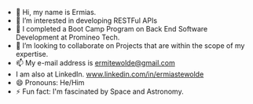 - 👋 Hi, my name is Ermias.
- 👀 I’m interested in developing RESTFul APIs
- 🌱 I completed a Boot Camp Program on Back End Software Development at Promineo Tech.
- 💞️ I’m looking to collaborate on Projects that are within the scope of my expertise. 
- 📫 My e-mail address is ermitewolde@gmail.com
- I am also at LinkedIn. www.linkedin.com/in/ermiastewolde
- 😄 Pronouns: He/Him
- ⚡ Fun fact: I'm fascinated by Space and Astronomy.

<!---
Etewolde2023/Etewolde2023 is a ✨ special ✨ repository because its `README.md` (this file) appears on your GitHub profile.
You can click the Preview link to take a look at your changes.
--->

